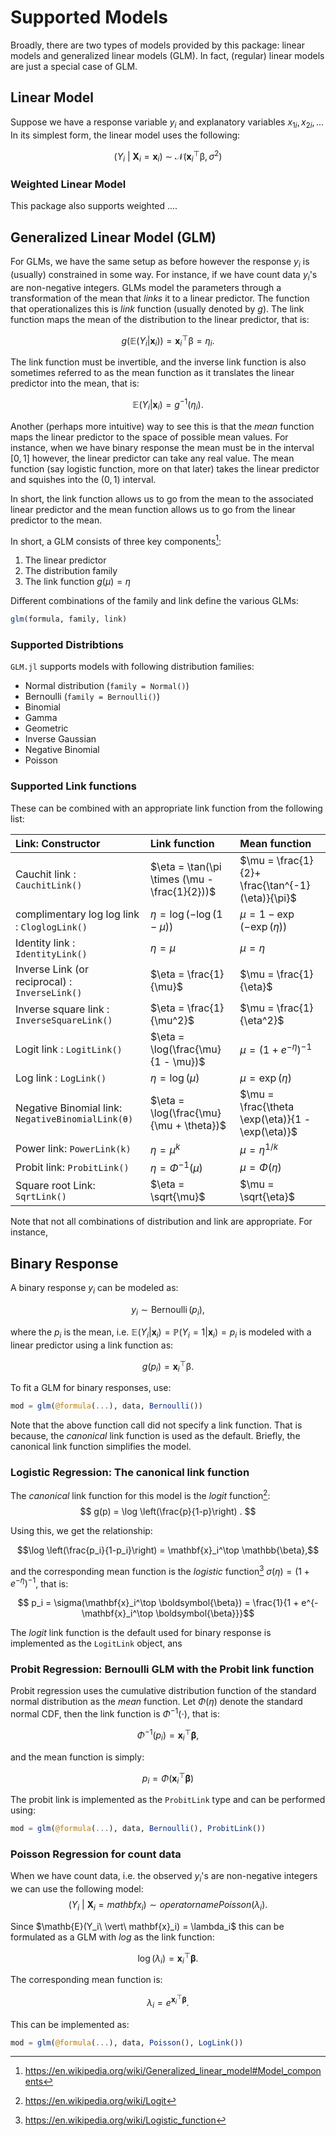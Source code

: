 # Supported Models

Broadly, there are two types of models provided by this package: linear models and generalized linear models (GLM).
In fact, (regular) linear models are just a special case of GLM.

## Linear Model

Suppose we have a response variable $y_i$ and explanatory variables $x_{1i}, x_{2i}, ...$
In its simplest form, the linear model uses the following:
```math
(Y_i\ \vert \ \mathbf{X}_i = \mathbf{x}_i)\ \sim\ \mathcal{N}(\mathbf{x}_i^\top \mathbb{\beta}, \sigma^2)
```


### Weighted Linear Model

This package also supports weighted ....

## Generalized Linear Model (GLM)

For GLMs, we have the same setup as before however the response $y_i$ is (usually) constrained in some way.
For instance, if we have count data $y_i$'s are non-negative integers.
GLMs model the parameters through a transformation of the mean that _links_ it to a linear predictor.
The function that operationalizes this is _link_ function (usually denoted by $g$).
The link function maps the mean of the distribution to the linear predictor, that is:
```math
g(\mathbb{E}(Y_i | \mathbf{x}_i)) = \mathbf{x}_i^\top \mathbb{\beta} = \eta_i .
```
The link function must be invertible, and the inverse link function is also sometimes referred to as the mean function as it translates the linear predictor into the mean, that is:
```math
    \mathbb{E}(Y_i | \mathbf{x}_i) = g^{-1}(\eta_i) .
```
Another (perhaps more intuitive) way to see this is that the _mean_ function maps the linear predictor to the space of possible mean values.
For instance, when we have binary response the mean must be in the interval $[0,1]$ however, the linear predictor can take any real value.
The mean function (say logistic function, more on that later) takes the linear predictor and squishes into the $(0, 1)$ interval.

In short, the link function allows us to go from the mean to the associated linear predictor and the mean function allows us to go from the linear predictor to the mean.

In short, a GLM consists of three key components[^GLMwiki]:

1. The linear predictor
2. The distribution family
3. The link function $g(\mu) = \eta$

Different combinations of the family and link define the various GLMs:
```julia
glm(formula, family, link)
```

### Supported Distribtions

`GLM.jl` supports models with following distribution families:

- Normal distribution (`family = Normal()`)
- Bernoulli  (`family = Bernoulli()`)
- Binomial
- Gamma
- Geometric
- Inverse Gaussian
- Negative Binomial
- Poisson





### Supported Link functions

These can be combined with an appropriate link function from the following list:

| Link: Constructor | Link function | Mean function |
|:---------- |:---------- |:------------|
| Cauchit link                 : `CauchitLink()` | $\eta = \tan(\pi \times (\mu - \frac{1}{2}))$ | $\mu = \frac{1}{2}+ \frac{\tan^{-1}(\eta)}{\pi}$|
| complimentary log log link   : `CloglogLink()` | $\eta = \log(-\log(1 - \mu))$ | $\mu = 1 - \exp(-\exp(\eta))$ |
| Identity link                : `IdentityLink()` | $\eta = \mu$ | $\mu = \eta$ |
| Inverse Link (or reciprocal) : `InverseLink()` | $\eta = \frac{1}{\mu}$ | $\mu = \frac{1}{\eta}$ |
| Inverse square link          : `InverseSquareLink()` | $\eta = \frac{1}{\mu^2}$ | $\mu = \frac{1}{\eta^2}$ |
| Logit link                   : `LogitLink()` | $\eta = \log(\frac{\mu}{1 - \mu})$ | $\mu = (1 + e^{-\eta})^{-1}$ |
| Log link                     : `LogLink()` | $\eta = \log(\mu)$ | $\mu = \exp(\eta)$ |
| Negative Binomial link: `NegativeBinomialLink(θ)` | $\eta = \log(\frac{\mu}{\mu + \theta})$ | $\mu = \frac{\theta \exp(\eta)}{1 - \exp(\eta)}$ |
| Power link: `PowerLink(k)`| $\eta = \mu^{k}$ | $\mu = \eta^{1/k}$ |
| Probit link: `ProbitLink()` | $\eta = \Phi^{-1}(\mu)$ | $\mu = \Phi(\eta)$ |
| Square root Link: `SqrtLink()` |$\eta = \sqrt{\mu}$ | $\mu = \sqrt{\eta}$ |

Note that not all combinations of distribution and link are appropriate.
For instance, 

## Binary Response

A binary response $y_i$ can be modeled as:
```math
y_i \sim \operatorname{Bernoulli}(p_i) ,
```
where the $p_i$ is the mean, i.e. $\mathbb{E}(Y_i | \mathbf{x}_i) = \mathbb{P}(Y_i = 1 | \mathbf{x}_i) = p_i$ is modeled with a linear predictor using a link function as:
```math
g(p_i) =  \mathbf{x}_i^\top \mathbb{\beta}.
```

To fit a GLM for binary responses, use:
```julia
mod = glm(@formula(...), data, Bernoulli())
```

Note that the above function call did not specify a link function.
That is because, the _canonical_ link function is used as the default.
Briefly, the canonical link function simplifies the model.  

### Logistic Regression: The canonical link function

The _canonical_ link function for this model is the _logit_ function[^logit]:
$$
g(p) = \log \left(\frac{p}{1-p}\right) .
$$

Using this, we get the relationship:
```math
\log \left(\frac{p_i}{1-p_i}\right) = \mathbf{x}_i^\top \mathbb{\beta},
```

and the corresponding mean function is the _logistic_ function[^logistic] $\sigma(\eta) = (1 + e^{-\eta})^{-1}$, that is:
```math
    p_i = \sigma(\mathbf{x}_i^\top \boldsymbol{\beta}) = \frac{1}{1 + e^{-\mathbf{x}_i^\top \boldsymbol{\beta}}}
```

The _logit_ link function is the default used for binary response is implemented as the `LogitLink` object, ans


### Probit Regression: Bernoulli GLM with the Probit link function

Probit regression uses the cumulative distribution function of the standard normal distribution as the _mean_ function.
Let $\Phi(\eta)$ denote the standard normal CDF, then the link function is $\Phi^{-1}(\cdot)$, that is:
```math
\Phi^{-1}(p_i) = \mathbf{x}_i^\top \boldsymbol{\beta},
```
and the mean function is simply:
```math
p_i = \Phi(\mathbf{x}_i^\top \boldsymbol{\beta})
```

The probit link is implemented as the `ProbitLink` type and can be performed using:
```julia
mod = glm(@formula(...), data, Bernoulli(), ProbitLink())
```

### Poisson Regression for count data

When we have count data, i.e. the observed $y_i$'s are non-negative integers we can use the following model: 
$$
    ( Y_i\ \vert\ \mathbf{X}_i = mathbf{x}_i) \sim operatorname{Poisson}(\lambda_i).
$$

Since $\mathb{E}(Y_i\ \vert\ mathbf{x}_i) = \lambda_i$ this can be formulated as a GLM with _log_ as the link function:
```math
\log(\lambda_i) = \mathbf{x}_i^\top \boldsymbol{\beta} .
```
The corresponding mean function is:
```math
\lambda_i = e^{\mathbf{x}_i^\top \boldsymbol{\beta} } .
```
This can be implemented as:
```julia
mod = glm(@formula(...), data, Poisson(), LogLink())
```


[^logit]: https://en.wikipedia.org/wiki/Logit
[^logistic]: https://en.wikipedia.org/wiki/Logistic_function
[^GLMwiki]: https://en.wikipedia.org/wiki/Generalized_linear_model#Model_components
